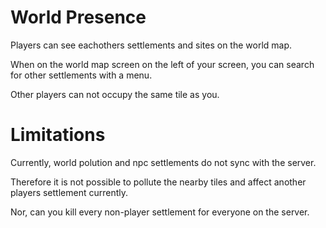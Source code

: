 # World Presence

Players can see eachothers settlements and sites on the world map.

When on the world map screen on the left of your screen, you can search for other settlements with a menu.

Other players can not occupy the same tile as you.

# Limitations

Currently, world polution and npc settlements do not sync with the server.

Therefore it is not possible to pollute the nearby tiles and affect another players settlement currently.

Nor, can you kill every non-player settlement for everyone on the server.
